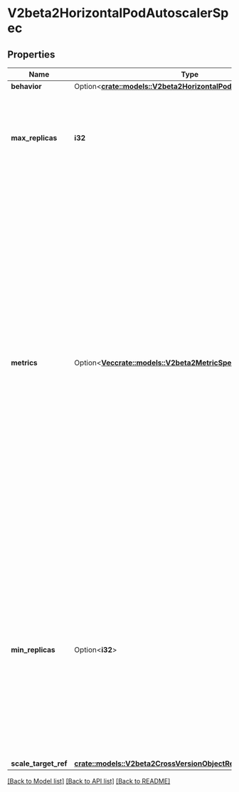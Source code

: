 # V2beta2HorizontalPodAutoscalerSpec

## Properties

Name | Type | Description | Notes
------------ | ------------- | ------------- | -------------
**behavior** | Option<[**crate::models::V2beta2HorizontalPodAutoscalerBehavior**](v2beta2.HorizontalPodAutoscalerBehavior.md)> |  | [optional]
**max_replicas** | **i32** | maxReplicas is the upper limit for the number of replicas to which the autoscaler can scale up. It cannot be less that minReplicas. | 
**metrics** | Option<[**Vec<crate::models::V2beta2MetricSpec>**](v2beta2.MetricSpec.md)> | metrics contains the specifications for which to use to calculate the desired replica count (the maximum replica count across all metrics will be used).  The desired replica count is calculated multiplying the ratio between the target value and the current value by the current number of pods.  Ergo, metrics used must decrease as the pod count is increased, and vice-versa.  See the individual metric source types for more information about how each type of metric must respond. If not set, the default metric will be set to 80% average CPU utilization. | [optional]
**min_replicas** | Option<**i32**> | minReplicas is the lower limit for the number of replicas to which the autoscaler can scale down.  It defaults to 1 pod.  minReplicas is allowed to be 0 if the alpha feature gate HPAScaleToZero is enabled and at least one Object or External metric is configured.  Scaling is active as long as at least one metric value is available. | [optional]
**scale_target_ref** | [**crate::models::V2beta2CrossVersionObjectReference**](v2beta2.CrossVersionObjectReference.md) |  | 

[[Back to Model list]](../README.md#documentation-for-models) [[Back to API list]](../README.md#documentation-for-api-endpoints) [[Back to README]](../README.md)


